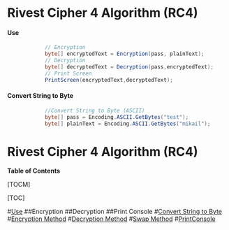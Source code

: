 # Rivest Cipher 4 Algorithm (RC4)

#### **Use**
```csharp
            // Encryption
            byte[] encryptedText = Encryption(pass, plainText);
            // Decryption
            byte[] decryptedText = Decryption(pass,encryptedText);
            // Print Screen
            PrintScreen(encryptedText,decryptedText);

```
#### **Convert String to Byte**
```csharp
            //Convert String to Byte (ASCII)
            byte[] pass = Encoding.ASCII.GetBytes("test");
            byte[] plainText = Encoding.ASCII.GetBytes("mikail");
```


# Rivest Cipher 4 Algorithm (RC4)




**Table of Contents**

[TOCM]

[TOC]

#[Use](https://github.com/pandao/editor.md "Heading link")
##Encryption
##Decryption
##Print Console
#[Convert String to Byte](https://github.com/pandao/editor.md "Heading link")
#[Encryption Method](https://github.com/pandao/editor.md "Heading link")
#[Decryption Method](https://github.com/pandao/editor.md "Heading link")
#[Swap Method](https://github.com/pandao/editor.md "Heading link")
#[PrintConsole](https://github.com/pandao/editor.md "Heading link")
